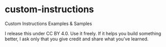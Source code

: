 # custom-instructions
Custom Instructions Examples & Samples

I release this under CC BY 4.0. Use it freely. If it helps you build something better, I ask only that you give credit and share what you’ve learned.
